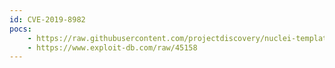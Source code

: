 ```yaml
---
id: CVE-2019-8982
pocs:
    - https://raw.githubusercontent.com/projectdiscovery/nuclei-templates/master/cves/CVE-2019-8982.yaml
    - https://www.exploit-db.com/raw/45158
---
```

